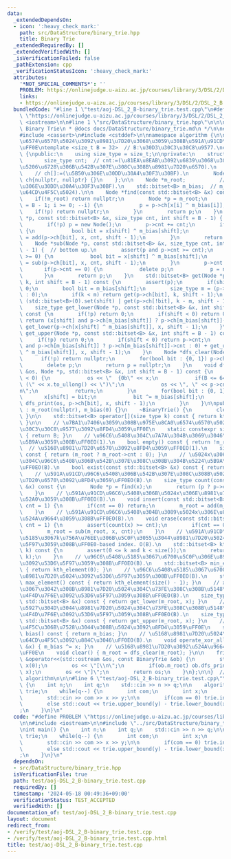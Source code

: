 ```yaml
---
data:
  _extendedDependsOn:
  - icon: ':heavy_check_mark:'
    path: src/DataStructure/binary_trie.hpp
    title: Binary Trie
  _extendedRequiredBy: []
  _extendedVerifiedWith: []
  _isVerificationFailed: false
  _pathExtension: cpp
  _verificationStatusIcon: ':heavy_check_mark:'
  attributes:
    '*NOT_SPECIAL_COMMENTS*': ''
    PROBLEM: https://onlinejudge.u-aizu.ac.jp/courses/library/3/DSL/2/DSL_2_B
    links:
    - https://onlinejudge.u-aizu.ac.jp/courses/library/3/DSL/2/DSL_2_B
  bundledCode: "#line 1 \"test/aoj-DSL_2_B-binary_trie.test.cpp\"\n#define PROBLEM\
    \ \"https://onlinejudge.u-aizu.ac.jp/courses/library/3/DSL/2/DSL_2_B\"\n\n#include\
    \ <iostream>\n\n#line 1 \"src/DataStructure/binary_trie.hpp\"\n\n\n\n/**\n * @brief\
    \ Binary Trie\n * @docs docs/DataStructure/binary_trie.md\n */\n\n#include <bitset>\n\
    #include <cassert>\n#include <cstddef>\n\nnamespace algorithm {\n\n// \u975E\u8CA0\
    \u6574\u6570\u5024\u3092\u8981\u7D20\u3068\u3059\u308B\u591A\u91CD\u96C6\u5408\
    \uFF0E\ntemplate <size_t B = 32>  // B:\u30D3\u30C3\u30C8\u9577.\nclass BinaryTrie\
    \ {\npublic:\n    using size_type = size_t;\n\nprivate:\n    struct Node {\n \
    \       size_type cnt;  // cnt:=(\u81EA\u8EAB\u3092\u6839\u3068\u3059\u308B\u90E8\
    \u5206\u6728\u306B\u542B\u307E\u308C\u308B\u8981\u7D20\u6570).\n        Node *ch[2];\
    \    // ch[]:=(\u5B50\u306E\u30DD\u30A4\u30F3\u30BF).\n        Node() : cnt(0),\
    \ ch{nullptr, nullptr} {}\n    };\n\n    Node *m_root;           // m_root:=(\u6839\
    \u306E\u30DD\u30A4\u30F3\u30BF).\n    std::bitset<B> m_bias;  // m_bias:=(xor\u306E\
    \u64CD\u4F5C\u5024).\n\n    Node *find(const std::bitset<B> &x) const {\n    \
    \    if(!m_root) return nullptr;\n        Node *p = m_root;\n        for(int i\
    \ = B - 1; i >= 0; --i) {\n            p = p->ch[x[i] ^ m_bias[i]];\n        \
    \    if(!p) return nullptr;\n        }\n        return p;\n    }\n    Node *add(Node\
    \ *p, const std::bitset<B> &x, size_type cnt, int shift = B - 1) {  // top down.\n\
    \        if(!p) p = new Node();\n        p->cnt += cnt;\n        if(shift >= 0)\
    \ {\n            bool bit = x[shift] ^ m_bias[shift];\n            p->ch[bit]\
    \ = add(p->ch[bit], x, cnt, shift - 1);\n        }\n        return p;\n    }\n\
    \    Node *sub(Node *p, const std::bitset<B> &x, size_type cnt, int shift = B\
    \ - 1) {  // bottom up.\n        assert(p and p->cnt >= cnt);\n        if(shift\
    \ >= 0) {\n            bool bit = x[shift] ^ m_bias[shift];\n            p->ch[bit]\
    \ = sub(p->ch[bit], x, cnt, shift - 1);\n        }\n        p->cnt -= cnt;\n \
    \       if(p->cnt == 0) {\n            delete p;\n            p = nullptr;\n \
    \       }\n        return p;\n    }\n    std::bitset<B> get(Node *p, size_type\
    \ k, int shift = B - 1) const {\n        assert(p);\n        if(shift < 0) return\
    \ 0;\n        bool bit = m_bias[shift];\n        size_type m = (p->ch[bit] ? p->ch[bit]->cnt\
    \ : 0);\n        if(k < m) return get(p->ch[bit], k, shift - 1);\n        return\
    \ (std::bitset<B>(0).set(shift) | get(p->ch[!bit], k - m, shift - 1));\n    }\n\
    \    size_type get_lower(Node *p, const std::bitset<B> &x, int shift = B - 1)\
    \ const {\n        if(!p) return 0;\n        if(shift < 0) return 0;\n       \
    \ return (x[shift] and p->ch[m_bias[shift]] ? p->ch[m_bias[shift]]->cnt : 0) +\
    \ get_lower(p->ch[x[shift] ^ m_bias[shift]], x, shift - 1);\n    }\n    size_type\
    \ get_upper(Node *p, const std::bitset<B> &x, int shift = B - 1) const {\n   \
    \     if(!p) return 0;\n        if(shift < 0) return p->cnt;\n        return (x[shift]\
    \ and p->ch[m_bias[shift]] ? p->ch[m_bias[shift]]->cnt : 0) + get_upper(p->ch[x[shift]\
    \ ^ m_bias[shift]], x, shift - 1);\n    }\n    Node *dfs_clear(Node *p) {\n  \
    \      if(!p) return nullptr;\n        for(bool bit : {0, 1}) p->ch[bit] = dfs_clear(p->ch[bit]);\n\
    \        delete p;\n        return p = nullptr;\n    }\n    void dfs_print(std::ostream\
    \ &os, Node *p, std::bitset<B> &x, int shift = B - 1) const {\n        if(shift\
    \ < 0) {\n            os << \"  {0b\" << x;\n            if(B <= 64) os << \"\
    \ (\" << x.to_ullong() << \")\";\n            os << \", \" << p->cnt << \"}\\\
    n\";\n            return;\n        }\n        for(bool bit : {0, 1}) {\n     \
    \       x[shift] = bit;\n            bit ^= m_bias[shift];\n            if(p->ch[bit])\
    \ dfs_print(os, p->ch[bit], x, shift - 1);\n        }\n    }\n\npublic:\n    BinaryTrie()\
    \ : m_root(nullptr), m_bias(0) {}\n    ~BinaryTrie() {\n        clear();\n   \
    \ }\n\n    std::bitset<B> operator[](size_type k) const { return kth_element(k);\
    \ }\n\n    // \u7BA1\u7406\u3059\u308B\u975E\u8CA0\u6574\u6570\u5024\u306E\u30D3\
    \u30C3\u30C8\u9577\u3092\u8FD4\u3059\uFF0E\n    static constexpr size_t bit_length()\
    \ { return B; }\n    // \u96C6\u5408\u304C\u7A7A\u304B\u3069\u3046\u304B\u5224\
    \u5B9A\u3059\u308B\uFF0EO(1).\n    bool empty() const { return !m_root; }\n  \
    \  // \u5168\u8981\u7D20\u6570\u3092\u8FD4\u3059\uFF0EO(1).\n    size_type size()\
    \ const { return (m_root ? m_root->cnt : 0); }\n    // \u5024x\u306E\u8981\u7D20\
    \u304C\u96C6\u5408\u306B\u542B\u307E\u308C\u308B\u304B\u5224\u5B9A\u3059\u308B\
    \uFF0EO(B).\n    bool exist(const std::bitset<B> &x) const { return find(x); }\n\
    \    // \u591A\u91CD\u96C6\u5408\u306B\u542B\u307E\u308C\u308B\u5024x\u306E\u8981\
    \u7D20\u6570\u3092\u8FD4\u3059\uFF0EO(B).\n    size_type count(const std::bitset<B>\
    \ &x) const {\n        Node *p = find(x);\n        return (p ? p->cnt : 0);\n\
    \    }\n    // \u591A\u91CD\u96C6\u5408\u306B\u5024x\u306E\u8981\u7D20\u3092\u8FFD\
    \u52A0\u3059\u308B\uFF0EO(B).\n    void insert(const std::bitset<B> &x, size_type\
    \ cnt = 1) {\n        if(cnt == 0) return;\n        m_root = add(m_root, x, cnt);\n\
    \    }\n    // \u591A\u91CD\u96C6\u5408\u304B\u3089\u5024x\u306E\u8981\u7D20\u3092\
    \u524A\u9664\u3059\u308B\uFF0EO(B).\n    void erase(const std::bitset<B> &x, size_type\
    \ cnt = 1) {\n        assert(count(x) >= cnt);\n        if(cnt == 0) return;\n\
    \        m_root = sub(m_root, x, cnt);\n    }\n    // \u591A\u91CD\u96C6\u5408\
    \u5185\u3067k\u756A\u76EE\u306B\u5C0F\u3055\u3044\u8981\u7D20\u5024\u3092\u53D6\
    \u5F97\u3059\u308B\uFF0E0-based index. O(B).\n    std::bitset<B> kth_element(size_type\
    \ k) const {\n        assert(0 <= k and k < size());\n        return get(m_root,\
    \ k);\n    }\n    // \u96C6\u5408\u5185\u3067\u6700\u5C0F\u306E\u8981\u7D20\u5024\
    \u3092\u53D6\u5F97\u3059\u308B\uFF0EO(B).\n    std::bitset<B> min_element() const\
    \ { return kth_element(0); }\n    // \u96C6\u5408\u5185\u3067\u6700\u5927\u306E\
    \u8981\u7D20\u5024\u3092\u53D6\u5F97\u3059\u308B\uFF0EO(B).\n    std::bitset<B>\
    \ max_element() const { return kth_element(size() - 1); }\n    // x\u4EE5\u4E0A\
    \u3067\u3042\u308B\u8981\u7D20\u5024\u304C\u73FE\u308C\u308B\u5148\u982D\u306E\
    \u4F4D\u7F6E\u3092\u53D6\u5F97\u3059\u308B\uFF0EO(B).\n    size_type lower_bound(const\
    \ std::bitset<B> &x) const { return get_lower(m_root, x); }\n    // x\u3088\u308A\
    \u5927\u304D\u3044\u8981\u7D20\u5024\u304C\u73FE\u308C\u308B\u5148\u982D\u306E\
    \u4F4D\u7F6E\u3092\u53D6\u5F97\u3059\u308B\uFF0EO(B).\n    size_type upper_bound(const\
    \ std::bitset<B> &x) const { return get_upper(m_root, x); }\n    // xor\u306E\u64CD\
    \u4F5C\u306B\u7528\u3044\u308B\u5024\u3092\u8FD4\u3059\uFF0E\n    std::bitset<B>\
    \ bias() const { return m_bias; }\n    // \u5168\u8981\u7D20\u5024\u306Bxor\u306E\
    \u64CD\u4F5C\u3092\u884C\u3046\uFF0EO(B).\n    void operate_xor_all(const std::bitset<B>\
    \ &x) { m_bias ^= x; }\n    // \u5168\u8981\u7D20\u3092\u524A\u9664\u3059\u308B\
    \uFF0E\n    void clear() { m_root = dfs_clear(m_root); }\n\n    friend std::ostream\
    \ &operator<<(std::ostream &os, const BinaryTrie &ob) {\n        std::bitset<B>\
    \ x(0);\n        os << \"[\\n\";\n        if(ob.m_root) ob.dfs_print(os, ob.m_root,\
    \ x);\n        os << \"]\";\n        return os;\n    }\n};\n\n}  // namespace\
    \ algorithm\n\n\n#line 6 \"test/aoj-DSL_2_B-binary_trie.test.cpp\"\n\nint main()\
    \ {\n    int n;\n    int q;\n    std::cin >> n >> q;\n\n    algorithm::BinaryTrie<20>\
    \ trie;\n    while(q--) {\n        int com;\n        int x;\n        int y;\n\
    \        std::cin >> com >> x >> y;\n\n        if(com == 0) trie.insert(x, y);\n\
    \        else std::cout << trie.upper_bound(y) - trie.lower_bound(x) << \"\\n\"\
    ;\n    }\n}\n"
  code: "#define PROBLEM \"https://onlinejudge.u-aizu.ac.jp/courses/library/3/DSL/2/DSL_2_B\"\
    \n\n#include <iostream>\n\n#include \"../src/DataStructure/binary_trie.hpp\"\n\
    \nint main() {\n    int n;\n    int q;\n    std::cin >> n >> q;\n\n    algorithm::BinaryTrie<20>\
    \ trie;\n    while(q--) {\n        int com;\n        int x;\n        int y;\n\
    \        std::cin >> com >> x >> y;\n\n        if(com == 0) trie.insert(x, y);\n\
    \        else std::cout << trie.upper_bound(y) - trie.lower_bound(x) << \"\\n\"\
    ;\n    }\n}\n"
  dependsOn:
  - src/DataStructure/binary_trie.hpp
  isVerificationFile: true
  path: test/aoj-DSL_2_B-binary_trie.test.cpp
  requiredBy: []
  timestamp: '2024-05-18 00:49:36+09:00'
  verificationStatus: TEST_ACCEPTED
  verifiedWith: []
documentation_of: test/aoj-DSL_2_B-binary_trie.test.cpp
layout: document
redirect_from:
- /verify/test/aoj-DSL_2_B-binary_trie.test.cpp
- /verify/test/aoj-DSL_2_B-binary_trie.test.cpp.html
title: test/aoj-DSL_2_B-binary_trie.test.cpp
---
```


